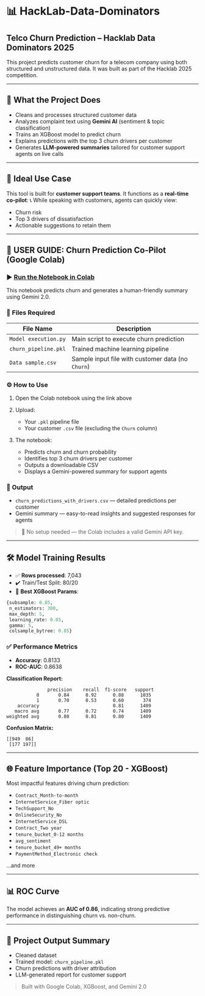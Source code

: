 # 📊 HackLab-Data-Dominators

## Telco Churn Prediction – Hacklab Data Dominators 2025

This project predicts customer churn for a telecom company using both structured and unstructured data. It was built as part of the Hacklab 2025 competition.

---

## 🚀 What the Project Does

* Cleans and processes structured customer data
* Analyzes complaint text using **Gemini AI** (sentiment & topic classification)
* Trains an XGBoost model to predict churn
* Explains predictions with the top 3 churn drivers per customer
* Generates **LLM-powered summaries** tailored for customer support agents on live calls

---

## 💼 Ideal Use Case

This tool is built for **customer support teams**. It functions as a **real-time co-pilot**:
📞 While speaking with customers, agents can quickly view:

* Churn risk
* Top 3 drivers of dissatisfaction
* Actionable suggestions to retain them

---

## 📘️ USER GUIDE: Churn Prediction Co-Pilot (Google Colab)

### ▶️ [Run the Notebook in Colab](https://colab.research.google.com/drive/1PonU3l5-CeEh3dUHJHlJ-LWFWFKF28oz?usp=sharing)

This notebook predicts churn and generates a human-friendly summary using Gemini 2.0.

### 🧹 Files Required

| File Name            | Description                                       |
| -------------------- | ------------------------------------------------- |
| `Model execution.py` | Main script to execute churn prediction           |
| `churn_pipeline.pkl` | Trained machine learning pipeline                 |
| `Data sample.csv`    | Sample input file with customer data (no `Churn`) |

### ⚙️ How to Use

1. Open the Colab notebook using the link above
2. Upload:

   * Your `.pkl` pipeline file
   * Your customer `.csv` file (excluding the `Churn` column)
3. The notebook:

   * Predicts churn and churn probability
   * Identifies top 3 churn drivers per customer
   * Outputs a downloadable CSV
   * Displays a Gemini-powered summary for support agents

### 🧠 Output

* `churn_predictions_with_drivers.csv` — detailed predictions per customer
* Gemini summary — easy-to-read insights and suggested responses for agents

> 📅 No setup needed — the Colab includes a valid Gemini API key.

---

## 🛠️ Model Training Results

* ✅ **Rows processed**: 7,043
* ✔️ Train/Test Split: 80/20
* 🏅 **Best XGBoost Params**:

```python
{subsample: 0.85,
 n_estimators: 300,
 max_depth: 5,
 learning_rate: 0.05,
 gamma: 5,
 colsample_bytree: 0.85}
```

### ✅ Performance Metrics

* **Accuracy**: 0.8133
* **ROC-AUC**: 0.8638

**Classification Report:**

```
               precision    recall  f1-score   support
           0       0.84      0.92      0.88      1035
           1       0.70      0.53      0.60       374
    accuracy                           0.81      1409
   macro avg       0.77      0.72      0.74      1409
weighted avg       0.80      0.81      0.80      1409
```

**Confusion Matrix:**

```
[[949  86]
 [177 197]]
```

---

## 🌐 Feature Importance (Top 20 - XGBoost)

Most impactful features driving churn prediction:

* `Contract_Month-to-month`
* `InternetService_Fiber optic`
* `TechSupport_No`
* `OnlineSecurity_No`
* `InternetService_DSL`
* `Contract_Two year`
* `tenure_bucket_0-12 months`
* `avg_sentiment`
* `tenure_bucket_49+ months`
* `PaymentMethod_Electronic check`

...and more

---

## 📊 ROC Curve

The model achieves an **AUC of 0.86**, indicating strong predictive performance in distinguishing churn vs. non-churn.

---

## 📂 Project Output Summary

* Cleaned dataset
* Trained model: `churn_pipeline.pkl`
* Churn predictions with driver attribution
* LLM-generated report for customer support

> Built with Google Colab, XGBoost, and Gemini 2.0
